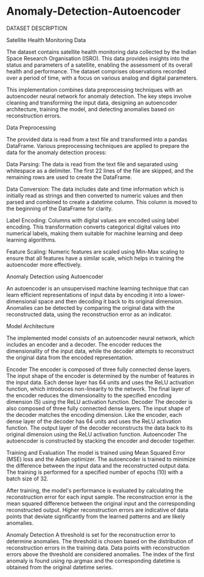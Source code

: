 # Anomaly-Detection-Autoencoder

DATASET DESCRIPTION

Satellite Health Monitoring Data

The dataset contains satellite health monitoring data collected by the Indian Space Research Organisation (ISRO). This data provides insights into the status and parameters of a satellite, enabling the assessment of its overall health and performance. The dataset comprises observations recorded over a period of time, with a focus on various analog and digital parameters.

This implementation combines data preprocessing techniques with an autoencoder neural network for anomaly detection. The key steps involve cleaning and transforming the input data, designing an autoencoder architecture, training the model, and detecting anomalies based on reconstruction errors.

Data Preprocessing

The provided data is read from a text file and transformed into a pandas DataFrame. Various preprocessing techniques are applied to prepare the data for the anomaly detection process:

Data Parsing: The data is read from the text file and separated using whitespace as a delimiter. The first 22 lines of the file are skipped, and the remaining rows are used to create the DataFrame.

Data Conversion:  The data includes date and time information which is initially read as strings and then converted to numeric values and then parsed and combined to create a datetime column. This column is moved to the beginning of the DataFrame for clarity.

Label Encoding: Columns with digital values are encoded using label encoding. This transformation converts categorical digital values into numerical labels, making them suitable for machine learning  and deep learning algorithms.

Feature Scaling: Numeric features are scaled using Min-Max scaling to ensure that all features have a similar scale, which helps in training the autoencoder more effectively.

Anomaly Detection using Autoencoder

An autoencoder is an unsupervised machine learning technique that can learn efficient representations of input data by encoding it into a lower-dimensional space and then decoding it back to its original dimension. Anomalies can be detected by comparing the original data with the reconstructed data, using the reconstruction error as an indicator.

Model Architecture

The implemented model consists of an autoencoder neural network, which includes an encoder and a decoder. The encoder reduces the dimensionality of the input data, while the decoder attempts to reconstruct the original data from the encoded representation.

Encoder
The encoder is composed of three fully connected dense layers.
The input shape of the encoder is determined by the number of features in the input data.
Each dense layer has 64 units and uses the ReLU activation function, which introduces non-linearity to the network.
The final layer of the encoder reduces the dimensionality to the specified encoding dimension (5) using the ReLU activation function.
Decoder
The decoder is also composed of three fully connected dense layers.
The input shape of the decoder matches the encoding dimension.
Like the encoder, each dense layer of the decoder has 64 units and uses the ReLU activation function.
The output layer of the decoder reconstructs the data back to its original dimension using the ReLU activation function. 
Autoencoder
The autoencoder is constructed by stacking the encoder and decoder together.

Training and Evaluation
The model is trained using Mean Squared Error (MSE) loss and the Adam optimizer. The autoencoder is trained to minimize the difference between the input data and the reconstructed output data. The training is performed for a specified number of epochs (10) with a batch size of 32.

After training, the model's performance is evaluated by calculating the reconstruction error for each input sample. The reconstruction error is the mean squared difference between the original input and the corresponding reconstructed output. Higher reconstruction errors are indicative of data points that deviate significantly from the learned patterns and are likely anomalies.

Anomaly Detection
A threshold is set for the reconstruction error to determine anomalies. The threshold is chosen based on the distribution of reconstruction errors in the training data. Data points with reconstruction errors above the threshold are considered anomalies. The index of the first anomaly is found using np.argmax and the corresponding datetime is obtained from the original datetime series.
